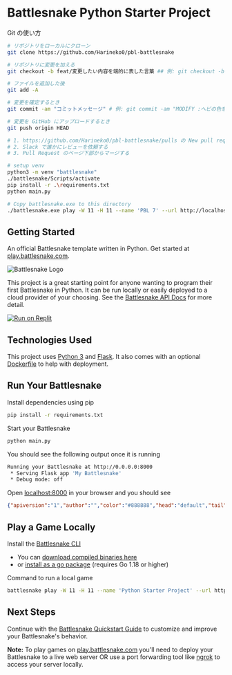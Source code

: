 # Battlesnake Python Starter Project

Git の使い方
```bash
# リポジトリをローカルにクローン
git clone https://github.com/Harineko0/pbl-battlesnake

# リポジトリに変更を加える
git checkout -b feat/変更したい内容を端的に表した言葉 ## 例: git checkout -b feat/customize-snake

# ファイルを追加した後
git add -A

# 変更を確定するとき
git commit -am "コミットメッセージ" # 例: git commit -am "MODIFY :ヘビの色を緑に変更"

# 変更を GitHub にアップロードするとき
git push origin HEAD

# 1. https://github.com/Harineko0/pbl-battlesnake/pulls の New pull request ボタンをクリックし, Pull Request を作成する
# 2. Slack で誰かにレビューを依頼する
# 3. Pull Request のページ下部からマージする
```

```bash
# setup venv
python3 -m venv "battlesnake"
./battlesnake/Scripts/activate
pip install -r .\requirements.txt
python main.py

# Copy battlesnake.exe to this directory
./battlesnake.exe play -W 11 -H 11 --name 'PBL 7' --url http://localhost:8000 -g solo --browser
```

## Getting Started

An official Battlesnake template written in Python. Get started at [play.battlesnake.com](https://play.battlesnake.com).

![Battlesnake Logo](https://media.battlesnake.com/social/StarterSnakeGitHubRepos_Python.png)

This project is a great starting point for anyone wanting to program their first Battlesnake in Python. It can be run locally or easily deployed to a cloud provider of your choosing. See the [Battlesnake API Docs](https://docs.battlesnake.com/api) for more detail. 

[![Run on Replit](https://repl.it/badge/github/BattlesnakeOfficial/starter-snake-python)](https://replit.com/@Battlesnake/starter-snake-python)

## Technologies Used

This project uses [Python 3](https://www.python.org/) and [Flask](https://flask.palletsprojects.com/). It also comes with an optional [Dockerfile](https://docs.docker.com/engine/reference/builder/) to help with deployment.

## Run Your Battlesnake

Install dependencies using pip

```sh
pip install -r requirements.txt
```

Start your Battlesnake

```sh
python main.py
```

You should see the following output once it is running

```sh
Running your Battlesnake at http://0.0.0.0:8000
 * Serving Flask app 'My Battlesnake'
 * Debug mode: off
```

Open [localhost:8000](http://localhost:8000) in your browser and you should see

```json
{"apiversion":"1","author":"","color":"#888888","head":"default","tail":"default"}
```

## Play a Game Locally

Install the [Battlesnake CLI](https://github.com/BattlesnakeOfficial/rules/tree/main/cli)
* You can [download compiled binaries here](https://github.com/BattlesnakeOfficial/rules/releases)
* or [install as a go package](https://github.com/BattlesnakeOfficial/rules/tree/main/cli#installation) (requires Go 1.18 or higher)

Command to run a local game

```sh
battlesnake play -W 11 -H 11 --name 'Python Starter Project' --url http://localhost:8000 -g solo --browser
```

## Next Steps

Continue with the [Battlesnake Quickstart Guide](https://docs.battlesnake.com/quickstart) to customize and improve your Battlesnake's behavior.

**Note:** To play games on [play.battlesnake.com](https://play.battlesnake.com) you'll need to deploy your Battlesnake to a live web server OR use a port forwarding tool like [ngrok](https://ngrok.com/) to access your server locally.
